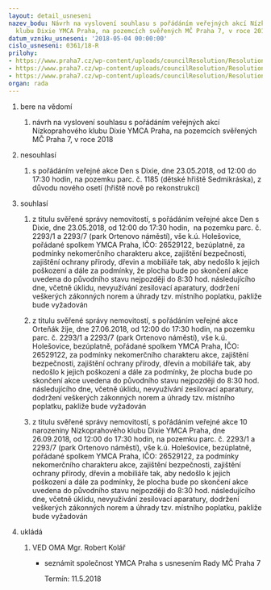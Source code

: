 ```yaml
---
layout: detail_usneseni
nazev_bodu: Návrh na vyslovení souhlasu s pořádáním veřejných akcí Nízkoprahového
  klubu Dixie YMCA Praha, na pozemcích svěřených MČ Praha 7, v roce 2018
datum_vzniku_usneseni: '2018-05-04 00:00:00'
cislo_usneseni: 0361/18-R
prilohy:
- https://www.praha7.cz/wp-content/uploads/councilResolution/Resolutions/29902/export/6030_01_YMCA20181~352045.docx
- https://www.praha7.cz/wp-content/uploads/councilResolution/Resolutions/29902/export/02_YMCA2018~352044.pdf
- https://www.praha7.cz/wp-content/uploads/councilResolution/Resolutions/29902/export/export~352970.pdf
organ: rada
---
```

<ol id="urzList" class="urzList_view"><li class="urzClass1" id=""><span name="1">bere na vědomí</span><ol class="urzOlClass decimal " id=""><li class="urzClass2" id="" style="text-align: left;"><span><p>návrh na vyslovení souhlasu s pořádáním veřejných akcí Nízkoprahového klubu Dixie YMCA Praha, na pozemcích svěřených MČ Praha 7, v roce 2018</p></span></li></ol></li><li class="urzClass1" id=""><span name="11">nesouhlasí</span><ol class="urzOlClass decimal "><li class="urzClass2" id="" style="text-align: left;"><span><p>s pořádáním veřejné akce Den s Dixie, dne 23.05.2018, od 12:00 do 17:30 hodin, na pozemku parc. č. 1185 (dětské hřiště Sedmikráska), z důvodu nového osetí (hřiště nově po rekonstrukci)<br></p></span></li></ol></li><li class="urzClass1" id=""><span name="26">souhlasí</span><ol class="urzOlClass decimal " id=""><li class="urzClass2" id="" style="text-align: left;"><span><p>z titulu svěřené správy nemovitostí, s pořádáním veřejné akce Den s Dixie, dne 23.05.2018, od 12:00 do 17:30 hodin,&nbsp; na pozemku parc. č. 2293/1 a 2293/7 (park Ortenovo náměstí), vše k.ú. Holešovice, pořádané spolkem YMCA Praha, IČO: 26529122, bezúplatně, za podmínky nekomerčního charakteru akce, zajištění bezpečnosti, zajištění ochrany přírody, dřevin a mobiliáře tak, aby nedošlo k jejich poškození a dále za podmínky, že plocha bude po skončení akce uvedena do původního stavu nejpozději do 8:30 hod. následujícího dne, včetně úklidu, nevyužívání zesilovací aparatury, dodržení veškerých zákonných norem a úhrady tzv. místního poplatku, pakliže bude vyžadován<br></p></span></li><li class="urzClass2" id="" style="text-align: left;"><span><p>z titulu svěřené správy nemovitostí, s pořádáním veřejné akce Orteňák žije, dne 27.06.2018, od 12:00 do 17:30 hodin, na pozemku parc. č. 2293/1 a 2293/7 (park Ortenovo náměstí), vše k.ú. Holešovice, bezúplatně, pořádané spolkem YMCA Praha, IČO: 26529122, za podmínky nekomerčního charakteru akce, zajištění bezpečnosti, zajištění ochrany přírody, dřevin a mobiliáře tak, aby nedošlo k jejich poškození a dále za podmínky, že plocha bude po skončení akce uvedena do původního stavu nejpozději do 8:30 hod. následujícího dne, včetně úklidu, nevyužívání zesilovací aparatury, dodržení veškerých zákonných norem a úhrady tzv. místního poplatku, pakliže bude vyžadován</p></span></li><li class="urzClass2" id="" style="text-align: left;"><span><p>z titulu svěřené správy nemovitostí, s pořádáním veřejné akce 10 narozeniny Nízkoprahového klubu Dixie YMCA Praha, dne 26.09.2018, od 12:00 do 17:30 hodin, na pozemku parc. č. 2293/1 a 2293/7 (park Ortenovo náměstí), vše k.ú. Holešovice, bezúplatně, pořádané spolkem YMCA Praha, IČO: 26529122, za podmínky nekomerčního charakteru akce, zajištění bezpečnosti, zajištění ochrany přírody, dřevin a mobiliáře tak, aby nedošlo k jejich poškození a dále za podmínky, že plocha bude po skončení akce uvedena do původního stavu nejpozději do 8:30 hod. následujícího dne, včetně úklidu, nevyužívání zesilovací aparatury, dodržení veškerých zákonných norem a úhrady tzv. místního poplatku, pakliže bude vyžadován</p></span></li></ol></li><li class="urzClass1" id="urzUkoly"><span name="1">ukládá</span><ol class="urzOlClass"><li class="urzClass2"><span><p>VED OMA Mgr. Robert Kolář</p></span><ul class="urzUlClass"><li class="urzClass3"><span><p>seznámit společnost YMCA Praha s usnesením Rady MČ Praha 7</p></span><span class="urzUkolTermin">  Termín:&nbsp;11.5.2018</span></li></ul></li></ol></li></ol>
